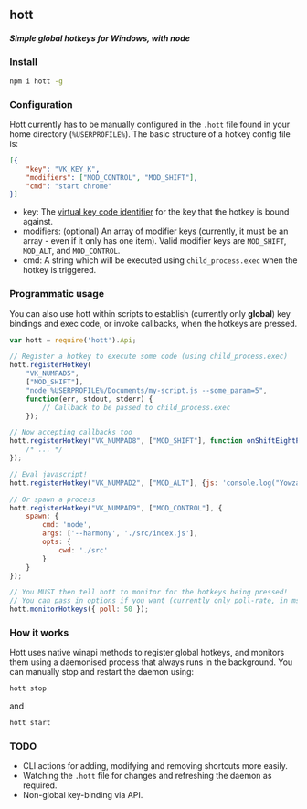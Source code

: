 ## hott
##### Simple global hotkeys for Windows, with node

### Install
```sh
npm i hott -g
```

### Configuration
Hott currently has to be manually configured in the `.hott` file found in your home directory (`%USERPROFILE%`).  The basic structure of a hotkey config file is:

```json
[{
	"key": "VK_KEY_K",
	"modifiers": ["MOD_CONTROL", "MOD_SHIFT"],
	"cmd": "start chrome"
}]
```

- key: The [virtual key code identifier](http://www.kbdedit.com/manual/low_level_vk_list.html) for the key that the hotkey is bound against.
- modifiers: (optional) An array of modifier keys (currently, it must be an array - even if it only has one item). Valid modifier keys are `MOD_SHIFT`, `MOD_ALT`, and `MOD_CONTROL`.
- cmd: A string which will be executed using `child_process.exec` when the hotkey is triggered.

### Programmatic usage
You can also use hott within scripts to establish (currently only **global**) key bindings and exec code, or invoke callbacks, when the hotkeys are pressed.

```js
var hott = require('hott').Api;

// Register a hotkey to execute some code (using child_process.exec)
hott.registerHotkey(
	"VK_NUMPAD5",
	["MOD_SHIFT"],
	"node %USERPROFILE%/Documents/my-script.js --some_param=5",
	function(err, stdout, stderr) {
		// Callback to be passed to child_process.exec
	});

// Now accepting callbacks too
hott.registerHotkey("VK_NUMPAD8", ["MOD_SHIFT"], function onShiftEightPressed() {
	/* ... */
});

// Eval javascript!
hott.registerHotkey("VK_NUMPAD2", ["MOD_ALT"], {js: 'console.log("Yowzah!")'});

// Or spawn a process
hott.registerHotkey("VK_NUMPAD9", ["MOD_CONTROL"], {
	spawn: {
		cmd: 'node',
		args: ['--harmony', './src/index.js'],
		opts: {
			cwd: './src'
		}
	}
});

// You MUST then tell hott to monitor for the hotkeys being pressed!
// You can pass in options if you want (currently only poll-rate, in ms)
hott.monitorHotkeys({ poll: 50 });
```

### How it works
Hott uses native winapi methods to register global hotkeys, and monitors them using a daemonised process that always runs in the background.  You can manually stop and restart the daemon using:
```sh
hott stop
```
and
```sh
hott start
```

### TODO
- CLI actions for adding, modifying and removing shortcuts more easily.
- Watching the `.hott` file for changes and refreshing the daemon as required.
- Non-global key-binding via API.
